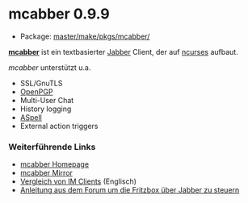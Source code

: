 # mcabber 0.9.9
 - Package: [master/make/pkgs/mcabber/](https://github.com/Freetz-NG/freetz-ng/tree/master/make/pkgs/mcabber/)

**[mcabber](http://mcabber.com/)** ist ein
textbasierter
[Jabber](http://de.wikipedia.org/wiki/Extensible_Messaging_and_Presence_Protocol)
Client, der auf
[ncurses](http://de.wikipedia.org/wiki/Ncurses)
aufbaut.

*mcabber* unterstützt u.a.

-   SSL/GnuTLS
-   [OpenPGP](http://en.wikipedia.org/wiki/OpenPGP)
-   Multi-User Chat
-   History logging
-   [ASpell](http://en.wikipedia.org/wiki/Aspell)
-   External action triggers

### Weiterführende Links

-   [mcabber Homepage](http://mcabber.com/)
-   [mcabber
    Mirror](http://nerim.lilotux.net/mcabber/)
-   [Vergleich von IM
    Clients](http://en.wikipedia.org/wiki/Comparison_of_instant_messaging_clients)
    (Englisch)
-   [Anleitung aus dem Forum um die Fritzbox über Jabber zu
    steuern](http://www.ip-phone-forum.de/showthread.php?p=1552715)



